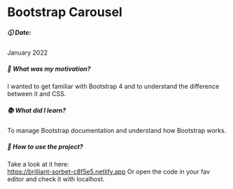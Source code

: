 # Bootstrap Carousel

##### :clock1130: Date:

January 2022

##### :muscle: What was my motivation?

I wanted to get familiar with Bootstrap 4 and to understand the difference between it and CSS.

##### :books: What did I learn?

To manage Bootstrap documentation and understand how Bootstrap works.

##### :flashlight: How to use the project?

Take a look at it here:  
https://brilliant-sorbet-c8f5e5.netlify.app
Or open the code in your fav editor and check it with localhost.

